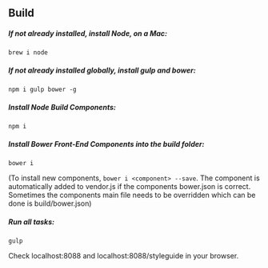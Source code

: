 ## Build
##### If not already installed, install Node, on a Mac:

`brew i node`

##### If not already installed globally, install gulp and bower:

`npm i gulp bower -g`

##### Install Node Build Components:

`npm i`

##### Install Bower Front-End Components into the build folder:

`bower i`

(To install new components, `bower i <component> --save`. The component is automatically added to vendor.js if the components bower.json is correct. Sometimes the components main file needs to be overridden which can be done is build/bower.json)

##### Run all tasks:

`gulp`

Check localhost:8088 and localhost:8088/styleguide in your browser.
